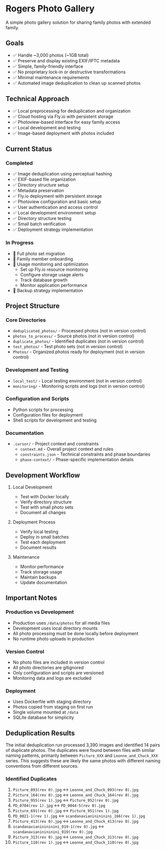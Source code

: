 # Rogers Photo Gallery

A simple photo gallery solution for sharing family photos with extended family.

## Goals

- ✅ Handle ~3,000 photos (~1GB total)
- ✅ Preserve and display existing EXIF/IPTC metadata
- ✅ Simple, family-friendly interface
- ✅ No proprietary lock-in or destructive transformations
- ✅ Minimal maintenance requirements
- ✅ Automated image deduplication to clean up scanned photos

## Technical Approach

- ✅ Local preprocessing for deduplication and organization
- ✅ Cloud hosting via Fly.io with persistent storage
- ✅ Photoview-based interface for easy family access
- ✅ Local development and testing
- ✅ Image-based deployment with photos included

## Current Status

### Completed

- ✅ Image deduplication using perceptual hashing
- ✅ EXIF-based file organization
- ✅ Directory structure setup
- ✅ Metadata preservation
- ✅ Fly.io deployment with persistent storage
- ✅ Photoview configuration and basic setup
- ✅ User authentication and access control
- ✅ Local development environment setup
- ✅ Directory structure testing
- ✅ Small batch verification
- ✅ Deployment strategy implementation

### In Progress

- 🔄 Full photo set migration
- 🔄 Family member onboarding
- 🔄 Usage monitoring and optimization
  - Set up Fly.io resource monitoring
  - Configure storage usage alerts
  - Track database growth
  - Monitor application performance
- 🔄 Backup strategy implementation

## Project Structure

### Core Directories

- `deduplicated_photos/` - Processed photos (not in version control)
- `photos_to_process/` - Source photos (not in version control)
- `duplicate_photos/` - Identified duplicates (not in version control)
- `test_photos/` - Test photo sets (not in version control)
- `Photos/` - Organized photos ready for deployment (not in version control)

### Development and Testing

- `local_test/` - Local testing environment (not in version control)
- `monitoring/` - Monitoring scripts and logs (not in version control)

### Configuration and Scripts

- Python scripts for processing
- Configuration files for deployment
- Shell scripts for development and testing

### Documentation

- `.cursor/` - Project context and constraints
  - `context.md` - Overall project context and rules
  - `constraints.json` - Technical constraints and phase boundaries
  - `phase-context/` - Phase-specific implementation details

## Development Workflow

1. Local Development

   - Test with Docker locally
   - Verify directory structure
   - Test with small photo sets
   - Document all changes

2. Deployment Process

   - Verify local testing
   - Deploy in small batches
   - Test each deployment
   - Document results

3. Maintenance
   - Monitor performance
   - Track storage usage
   - Maintain backups
   - Update documentation

## Important Notes

### Production vs Development

- Production uses `/data/photos` for all media files
- Development uses local directory mounts
- All photo processing must be done locally before deployment
- No runtime photo uploads in production

### Version Control

- No photo files are included in version control
- All photo directories are gitignored
- Only configuration and scripts are versioned
- Monitoring data and logs are excluded

### Deployment

- Uses Dockerfile with staging directory
- Photos copied from staging on first run
- Single volume mounted at `/data`
- SQLite database for simplicity

## Deduplication Results

The initial deduplication run processed 3,390 images and identified 14 pairs of duplicate photos. The duplicates were found between files with similar naming patterns, primarily between `Picture_XXX` and `Leonne_and_Chuck_XXX` series. This suggests these are likely the same photos with different naming conventions from different sources.

### Identified Duplicates

1. `Picture_093(rev 0).jpg` ↔ `Leonne_and_Chuck_093(rev 0).jpg`
2. `Picture_164(rev 0).jpg` ↔ `Leonne_and_Chuck_164(rev 0).jpg`
3. `Picture_955(rev 1).jpg` ↔ `Picture_952(rev 0).jpg`
4. `PD_0704(rev 1).jpg` ↔ `PD_0044-5(rev 0).jpg`
5. `Picture_691(rev 0).jpg` ↔ `Picture_951(rev 1).jpg`
6. `PD_0021-1(rev 1).jpg` ↔ `scandanavianinininini_166(rev 1).jpg`
7. `Picture_413(rev 0).jpg` ↔ `Leonne_and_Chuck_413(rev 0).jpg`
8. `scandanavianinininini_019-1(rev 0).jpg` ↔ `scandanavianinininini_019(rev 0).jpg`
9. `Picture_313(rev 0).jpg` ↔ `Leonne_and_Chuck_313(rev 0).jpg`
10. `Picture_110(rev 1).jpg` ↔ `Leonne_and_Chuck_110(rev 0).jpg`
